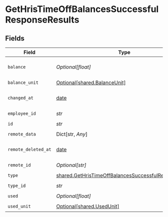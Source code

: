# GetHrisTimeOffBalancesSuccessfulResponseResults


## Fields

| Field                                                                                                                           | Type                                                                                                                            | Required                                                                                                                        | Description                                                                                                                     |
| ------------------------------------------------------------------------------------------------------------------------------- | ------------------------------------------------------------------------------------------------------------------------------- | ------------------------------------------------------------------------------------------------------------------------------- | ------------------------------------------------------------------------------------------------------------------------------- |
| `balance`                                                                                                                       | *Optional[float]*                                                                                                               | :heavy_check_mark:                                                                                                              | The amount time available to the employee.                                                                                      |
| `balance_unit`                                                                                                                  | [Optional[shared.BalanceUnit]](../../models/shared/balanceunit.md)                                                              | :heavy_check_mark:                                                                                                              | N/A                                                                                                                             |
| `changed_at`                                                                                                                    | [date](https://docs.python.org/3/library/datetime.html#date-objects)                                                            | :heavy_check_mark:                                                                                                              | YYYY-MM-DDTHH:mm:ss.sssZ<br/><br/>[](https://developer.mozilla.org/en-US/docs/Web/JavaScript/Reference/Global_Objects/Date/toISOString) |
| `employee_id`                                                                                                                   | *str*                                                                                                                           | :heavy_check_mark:                                                                                                              | N/A                                                                                                                             |
| `id`                                                                                                                            | *str*                                                                                                                           | :heavy_check_mark:                                                                                                              | N/A                                                                                                                             |
| `remote_data`                                                                                                                   | Dict[str, *Any*]                                                                                                                | :heavy_check_mark:                                                                                                              | N/A                                                                                                                             |
| `remote_deleted_at`                                                                                                             | [date](https://docs.python.org/3/library/datetime.html#date-objects)                                                            | :heavy_check_mark:                                                                                                              | YYYY-MM-DDTHH:mm:ss.sssZ<br/><br/>[](https://developer.mozilla.org/en-US/docs/Web/JavaScript/Reference/Global_Objects/Date/toISOString) |
| `remote_id`                                                                                                                     | *Optional[str]*                                                                                                                 | :heavy_check_mark:                                                                                                              | N/A                                                                                                                             |
| `type`                                                                                                                          | [shared.GetHrisTimeOffBalancesSuccessfulResponseType](../../models/shared/gethristimeoffbalancessuccessfulresponsetype.md)      | :heavy_check_mark:                                                                                                              | N/A                                                                                                                             |
| `type_id`                                                                                                                       | *str*                                                                                                                           | :heavy_check_mark:                                                                                                              | N/A                                                                                                                             |
| `used`                                                                                                                          | *Optional[float]*                                                                                                               | :heavy_check_mark:                                                                                                              | N/A                                                                                                                             |
| `used_unit`                                                                                                                     | [Optional[shared.UsedUnit]](../../models/shared/usedunit.md)                                                                    | :heavy_check_mark:                                                                                                              | N/A                                                                                                                             |